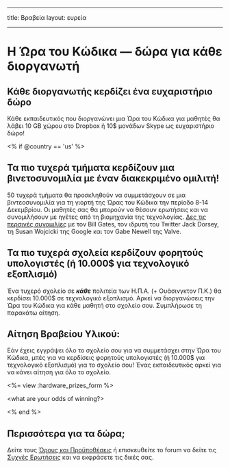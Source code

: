 * * *

title: Βραβεία layout: ευρεία

* * *

# Η Ώρα του Κώδικα — δώρα για κάθε διοργανωτή

## Κάθε διοργανωτής κερδίζει ένα ευχαριστήριο δώρο

Κάθε εκπαιδευτικός που διοργανώνει μια Ώρα του Κώδικα για μαθητές θα λάβει 10 GB χώρου στο Dropbox ή 10$ μονάδων Skype ως ευχαριστήριο δώρο!

<% if @country == 'us' %>

## Τα πιο τυχερά τμήματα κερδίζουν μια βινετοσυνομιλία με έναν διακεκριμένο ομιλιτή!

50 τυχερά τμήματα θα προσκληθούν να συμμετάσχουν σε μια βιντεοσυνομιλία για τη γιορτή της Ώρας του Κώδικα την περίοδο 8-14 Δεκεμβρίου. Οι μαθητές σας θα μπορούν να θέσουν ερωτήσεις και να συνομιλήσουν με ηγέτες από τη βιομηχανία της τεχνολογίας. [Δες τις περσινές συνομιλίες](http://www.youtube.com/playlist?list=PLzdnOPI1iJNckJ81gRpJe5mR7imAHDl9a) με τον Bill Gates, τον ιδρυτή του Twitter Jack Dorsey, τη Susan Wojcicki της Google και τον Gabe Newell της Valve.

## Τα πιο τυχερά σχολεία κερδίζουν φορητούς υπολογιστές (ή 10.000$ για τεχνολογικό εξοπλισμό)

Ένα τυχερό σχολείο σε ***κάθε*** πολιτεία των Η.Π.Α. (+ Ουάσινγκτον Π.Κ.) θα κερδίσει 10.000$ σε τεχνολογικό εξοπλισμό. Αρκεί να διοργανώσεις την Ώρα του Κώδικα για κάθε μαθητή στο σχολείο σου. Συμπλήρωσε τη παρακάτω αίτηση.

## Αίτηση Βραβείου Υλικού:

Εάν έχεις εγγράψει όλο το σχολείο σου για να συμμετάσχει στην Ώρα του Κώδικα, μπές για να κερδίσεις φορητούς υπολογιστές (ή 10.000$ για τεχνολογικό εξοπλισμό) για το σχολείο σου! Ένας εκπαιδευτικός αρκεί για να κάνει αίτηση για όλο το σχολείο.

<%= view :hardware\_prizes\_form %>

<what are your odds of winning?>

<see a list of all schools signed up for the hour code in your state. one public k-12 school every u.s. state will win class-set laptops.>

<% end %>

## Περισσότερα για τα δώρα;

Δείτε τους [Όρους και Προϋποθέσεις](/prizes-terms) ή επισκευθείτε το forum να δείτε τις [Συχνές Ερωτήσεις](http://support.code.org) και να εκφράσετε τις δικές σας.